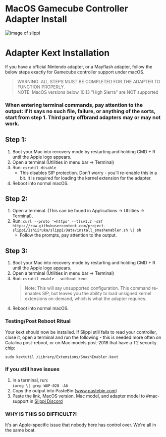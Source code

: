 # MacOS Gamecube Controller Adapter Install

![image of slippi](https://slippi.gg/static/media/SlippiLogo.81afd6df.svg)

# Adapter Kext Installation
If you have a official Nintendo adapter, or a Mayflash adapter, follow the below steps exactly for Gamecube controller support under macOS. 

> WARNING: ALL STEPS MUST BE COMPLETED FOR THE ADAPTER TO FUNCTION PROPERLY.  
> NOTE: MacOS versions below 10.13 "High Sierra" are NOT supported

### **When entering terminal commands, pay attention to the output: if it says no such file, failure, or anything of the sorts, start from step 1. Third party offbrand adapters may or may not work.**

## Step 1:
1. Boot your Mac into recovery mode by restarting and holding CMD + R until the Apple logo appears.
1. Open a terminal (Utilities in menu bar -> Terminal)
1. Run: `csrutil disable`  
    * This disables SIP protection. Don't worry - you'll re-enable this in a bit. It is required for loading the kernel extension for the adapter.
1. Reboot into normal macOS.

## Step 2:
1. Open a terminal. (This can be found in Applications -> Utilities -> Terminal).
1. Run: `curl --proto '=https' --tlsv1.2 -sSf https://raw.githubusercontent.com/project-slippi/Ishiiruka/slippi/Data/install_smashenabler.sh \| sh`
    * Follow the prompts, pay attention to the output.

## Step 3:
1. Boot your Mac into recovery mode by restarting and holding CMD + R until the Apple logo appears.
1. Open a terminal (Utilities in menu bar -> Terminal)
1. Run: `csrutil enable --without kext`
    > Note: This will say unsupported configuration. This command re-enables SIP, but leaves you the ability to load unsigned kernel extensions on-demand, which is what the adapter requires.
1. Reboot into normal macOS.

### Testing/Post Reboot Ritual
Your kext should now be installed. If Slippi still fails to read your controller, close it, open a terminal and run the following - this is needed more often on Catalina post-reboot, or on Mac models post-2018 that have a T2 security chip:

`sudo kextutil /Library/Extensions/SmashEnabler.kext`

### If you still have issues

1. In a terminal, run:  
`ioreg \| grep WUP-028 -A6`
1. Copy the output into PasteBin (www.pastebin.com)
1. Paste the link, MacOS version, Mac model, and adapter model to \#mac-support in [Slippi Discord](http://discord.gg/pPfEaW5) 

### WHY IS THIS SO DIFFICULT?!
It's an Apple-specific issue that nobody here has control over. We're all in the same boat. 